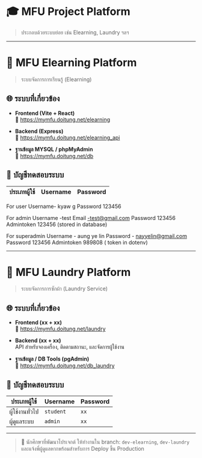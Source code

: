 # 🎓 MFU Project Platform
> ประกอบด้วยระบบย่อย เช่น Elearning, Laundry ฯลฯ

---

# 📘 MFU Elearning Platform

> ระบบจัดการการเรียนรู้ (Elearning)  

## 🌐 ระบบที่เกี่ยวข้อง
- **Frontend (Vite + React)**  
  📍 https://mymfu.doitung.net/elearning

- **Backend (Express)**  
  📍 https://mymfu.doitung.net/elearning_api

- **ฐานข้อมูล MYSQL / phpMyAdmin**  
  📍 https://mymfu.doitung.net/db

## 🔐 บัญชีทดสอบระบบ

| ประเภทผู้ใช้     | Username | Password   |
|------------------|----------|------------| 
For user
Username- kyaw g 
Password 123456

For admin 
Username -test
Email -test@gmail.com
Password 123456
Admintoken 123456 (stored in database)

For superadmin
Username - aung ye lin
Password - nayyelin@gmail.com
Password 123456
Admintoken 989808 ( token in dotenv)

---

# 🧺 MFU Laundry Platform

> ระบบจัดการการซักผ้า (Laundry Service) 

## 🌐 ระบบที่เกี่ยวข้อง
- **Frontend (xx + xx)**  
  📍 https://mymfu.doitung.net/laundry

- **Backend (xx + xx)**  
  API สำหรับจองเครื่อง, ติดตามสถานะ, และจัดการผู้ใช้งาน

- **ฐานข้อมูล / DB Tools (pgAdmin)**  
  📍 https://mymfu.doitung.net/db_laundry

## 🔐 บัญชีทดสอบระบบ

| ประเภทผู้ใช้     | Username | Password   |
|------------------|----------|------------|
| ผู้ใช้งานทั่วไป | `student`| `xx` |
| ผู้ดูแลระบบ     | `admin`  | `xx` |

---

> 📌 นักศึกษาที่พัฒนาโปรเจกต์ ให้ทำงานใน branch: `dev-elearning`, `dev-laundry` และแจ้งพี่ผู้ดูแลหากพร้อมสำหรับการ Deploy ขึ้น Production



